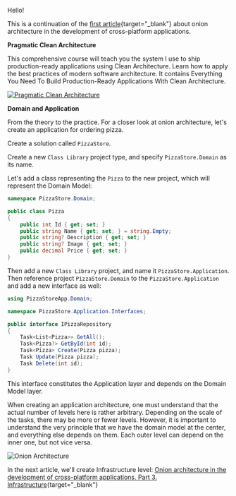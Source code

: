 Hello!

This is a continuation of the [first article](./articles/Onion-architecture-in-the-development-of-cross-platform-applications.-Part-1.-Overview){target="_blank"} about onion architecture in the development of cross-platform applications.

**Pragmatic Clean Architecture**

This comprehensive course will teach you the system I use to ship production-ready applications using Clean Architecture. Learn how to apply the best practices of modern software architecture. It contains Everything You Need To Build Production-Ready Applications With Clean Architecture.

[![Pragmatic Clean Architecture](https://ik.imagekit.io/VladislavAntonyuk/vladislavantonyuk/misc/pca_cover_1.png)](https://www.courses.milanjovanovic.tech/a/aff_q2snzxhl/external?affcode=1486372_ffmooc4t)

**Domain and Application**

From the theory to the practice. For a closer look at onion architecture, let's create an application for ordering pizza. 

Create a solution called `PizzaStore`.

Create a new `Class Library` project type, and specify `PizzaStore.Domain` as its name.

Let's add a class representing the `Pizza` to the new project, which will represent the Domain Model:

```csharp
namespace PizzaStore.Domain;

public class Pizza
{
	public int Id { get; set; }
	public string Name { get; set; } = string.Empty;
	public string? Description { get; set; }
	public string? Image { get; set; }
	public decimal Price { get; set; }
}
```

Then add a new `Class Library` project, and name it `PizzaStore.Application`. Then reference project `PizzaStore.Domain` to the `PizzaStore.Application` and add a new interface as well:

```csharp
using PizzaStoreApp.Domain;

namespace PizzaStore.Application.Interfaces;

public interface IPizzaRepository
{
    Task<List<Pizza>> GetAll();
    Task<Pizza?> GetById(int id);
    Task<Pizza> Create(Pizza pizza);
    Task Update(Pizza pizza);
    Task Delete(int id);
}
```

This interface constitutes the Application layer and depends on the Domain Model layer.

When creating an application architecture, one must understand that the actual number of levels here is rather arbitrary. Depending on the scale of the tasks, there may be more or fewer levels. However, it is important to understand the very principle that we have the domain model at the center, and everything else depends on them. Each outer level can depend on the inner one, but not vice versa.

![Onion Architecture](https://ik.imagekit.io/VladislavAntonyuk/vladislavantonyuk/articles/10/onion-architecture2.png)

In the next article, we'll create Infrastructure level: [Onion architecture in the development of cross-platform applications. Part 3. Infrastructure](./articles/Onion-architecture-in-the-development-of-cross-platform-applications.-Part-3.-Infrastructure){target="_blank"}